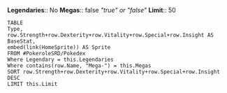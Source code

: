 **Legendaries**:: No
**Megas**:: false
*"true" or "false"*
**Limit**:: 50

```dataview
TABLE
Type, 
row.Strength+row.Dexterity+row.Vitality+row.Special+row.Insight AS BaseStat, 
embed(link(HomeSprite)) AS Sprite
FROM #PokeroleSRD/Pokedex 
Where Legendary = this.Legendaries
Where contains(row.Name, "Mega-") = this.Megas
SORT row.Strength+row.Dexterity+row.Vitality+row.Special+row.Insight DESC
LIMIT this.Limit
```